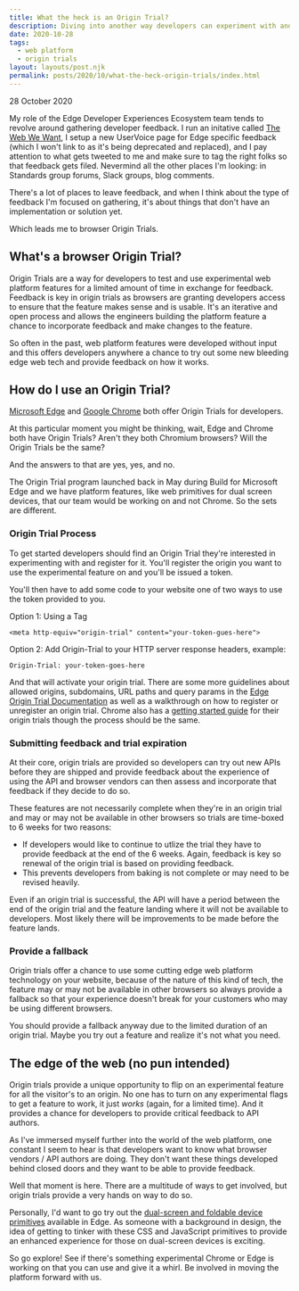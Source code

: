 ```yaml
---
title: What the heck is an Origin Trial?
description: Diving into another way developers can experiment with and provide feedback on upcoming Web Plaform Features 
date: 2020-10-28
tags:
  - web platform
  - origin trials
layout: layouts/post.njk
permalink: posts/2020/10/what-the-heck-origin-trials/index.html
---
```


<p class="blog-post__date">28 October 2020</p>

My role of the Edge Developer Experiences Ecosystem team tends to revolve around gathering developer feedback. I run an initative called [The Web We Want](https://webwewant.fyi), I setup a new UserVoice page for Edge specific feedback (which I won't link to as it's being deprecated and replaced), and I pay attention to what gets tweeted to me and make sure to tag the right folks so that feedback gets filed. Nevermind all the other places I'm looking: in Standards group forums, Slack groups, blog comments. 

There's a lot of places to leave feedback, and when I think about the type of feedback I'm focused on gathering, it's about things that don't have an implementation or solution yet. 

Which leads me to browser Origin Trials. 

## What's a browser Origin Trial?

Origin Trials are a way for developers to test and use experimental web platform features for a limited amount of time in exchange for feedback. Feedback is key in origin trials as browsers are granting developers access to ensure that the feature makes sense and is usable. It's an iterative and open process and allows the engineers building the platform feature a chance to incorporate feedback and make changes to the feature. 

So often in the past, web platform features were developed without input and this offers developers anywhere a chance to try out some new bleeding edge web tech and provide feedback on how it works. 

## How do I use an Origin Trial?

[Microsoft Edge](https://developer.microsoft.com/en-us/microsoft-edge/origin-trials/) and [Google Chrome](https://developers.chrome.com/origintrials/#/trials/active) both offer Origin Trials for developers. 

At this particular moment you might be thinking, wait, Edge and Chrome both have Origin Trials? Aren't they both Chromium browsers? Will the Origin Trials be the same? 

And the answers to that are yes, yes, and no. 

The Origin Trial program launched back in May during Build for Microsoft Edge and we have platform features, like web primitives for dual screen devices, that our team would be working on and not Chrome. So the sets are different.


### Origin Trial Process

To get started developers should find an Origin Trial they're interested in experimenting with and register for it. You'll register the origin you want to use the experimental feature on and you'll be issued a token.

You'll then have to add some code to your website one of two ways to use the token provided to you.

Option 1: Using a <meta> Tag

`<meta http-equiv="origin-trial" content="your-token-gues-here">`

Option 2: Add Origin-Trial to your HTTP server response headers, example:

`Origin-Trial: your-token-goes-here`

And that will activate your origin trial. There are some more guidelines about allowed origins, subdomains, URL paths and query params in the [Edge Origin Trial Documentation](https://docs.microsoft.com/en-us/microsoft-edge/origin-trials/) as well as a walkthrough on how to register or unregister an origin trial. Chrome also has a [getting started guide](https://web.dev/origin-trials/) for their origin trials though the process should be the same.

### Submitting feedback and trial expiration

At their core, origin trials are provided so developers can try out new APIs before they are shipped and provide feedback about the experience of using the API and browser vendors can then assess and incorporate that feedback if they decide to do so. 

These features are not necessarily complete when they're in an origin trial and may or may not be available in other browsers so trials are time-boxed to 6 weeks for two reasons: 

- If developers would like to continue to utlize the trial they have to provide feedback at the end of the 6 weeks. Again, feedback is key so renewal of the origin trial is based on providing feedback. 
- This prevents developers from baking is not complete or may need to be revised heavily.

Even if an origin trial is successful, the API will have a period between the end of the origin trial and the feature landing where it will not be available to developers. Most likely there will be improvements to be made before the feature lands.

### Provide a fallback

Origin trials offer a chance to use some cutting edge web platform technology on your website, because of the nature of this kind of tech, the feature may or may not be available in other browsers so always provide a fallback so that your experience doesn't break for your customers who may be using different browsers. 

You should provide a fallback anyway due to the limited duration of an origin trial. Maybe you try out a feature and realize it's not what you need. 

## The edge of the web (no pun intended)

Origin trials provide a unique opportunity to flip on an experimental feature for all the visitor's to an origin. No one has to turn on any experimental flags to get a feature to work, it just *works* (again, for a limited time). And it provides a chance for developers to provide critical feedback to API authors. 

As I've immersed myself further into the world of the web platform, one constant I seem to hear is that developers want to know what browser vendors / API authors are doing. They don't want these things developed behind closed doors and they want to be able to provide feedback. 

Well that moment is here. There are a multitude of ways to get involved, but origin trials provide a very hands on way to do so. 

Personally, I'd want to go try out the [dual-screen and foldable device primitives](https://developer.microsoft.com/en-us/microsoft-edge/origin-trials/dual-screen-and-foldable-devices-css-and/registration/) available in Edge. As someone with a background in design, the idea of getting to tinker with these CSS and JavaScript primitives to provide an enhanced experience for those on dual-screen devices is exciting.  

So go explore! See if there's something experimental Chrome or Edge is working on that you can use and give it a whirl. Be involved in moving the platform forward with us.
